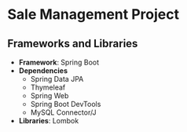 # Sale Management Project
## Frameworks and Libraries
- **Framework**: Spring Boot
- **Dependencies**
  - Spring Data JPA
  - Thymeleaf
  - Spring Web
  - Spring Boot DevTools
  - MySQL Connector/J
- **Libraries**: Lombok